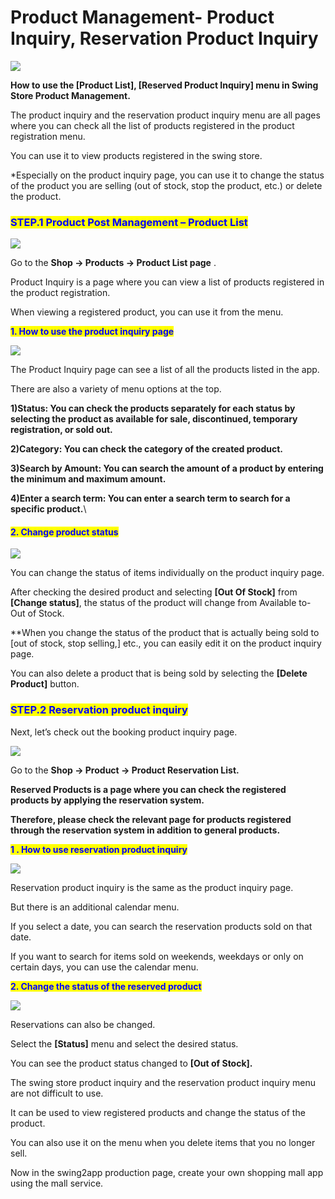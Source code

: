 # Product Management- Product Inquiry, Reservation Product Inquiry

![](https://support.swing2app.com/wp-content/uploads/2018/11/shop19.png)

**How to use the \[Product List], \[Reserved Product Inquiry] menu in Swing Store Product Management.**

The product inquiry and the reservation product inquiry menu are all pages where you can check all the list of products registered in the product registration menu.

You can use it to view products registered in the swing store.

\*Especially on the product inquiry page, you can use it to change the status of the product you are selling (out of stock, stop the product, etc.) or delete the product.&#x20;



### <mark style="color:blue;">**STEP.1 Product Post Management – Product List**</mark>

![](https://support.swing2app.com/wp-content/uploads/2018/11/jdndk@3x.png)

Go to the **Shop → Products → Product List page** .

Product Inquiry is a page where you can view a list of products registered in the product registration.

When viewing a registered product, you can use it from the menu.

&#x20;

<mark style="color:blue;">**1. How to use the product inquiry page**</mark>

![](https://support.swing2app.com/wp-content/uploads/2018/11/prod\_inq1.png)

The Product Inquiry page can see a list of all the products listed in the app.

There are also a variety of menu options at the top.

**1)Status: You can check the products separately for each status by selecting the product as available for sale, discontinued, temporary registration, or sold out.**

**2)Category: You can check the category of the created product.**

**3)Search by Amount: You can search the amount of a product by entering the minimum and maximum amount.**

**4)Enter a search term: You can enter a search term to search for a specific product.**\


#### <mark style="color:blue;">**2. Change product status**</mark>

![](https://support.swing2app.com/wp-content/uploads/2018/11/rodinq2.png)

You can change the status of items individually on the product inquiry page.

After checking the desired product and selecting **\[Out Of Stock]** from **\[Change status]**, the status of the product will change from Available to-Out of Stock.

\*\*When you change the status of the product that is actually being sold to \[out of stock, stop selling,] etc., you can easily edit it on the product inquiry page.

You can also delete a product that is being sold by selecting the **\[Delete Product]** button.&#x20;



### <mark style="color:blue;">**STEP.2 Reservation product inquiry**</mark>

Next, let’s check out the booking product inquiry page.

![](https://support.swing2app.com/wp-content/uploads/2018/11/ksla@3x.png)

Go to the **Shop → Product → Product Reservation List.**

**Reserved Products is a page where you can check the registered products by applying the reservation system.**

**Therefore, please check the relevant page for products registered through the reservation system in addition to general products.**



<mark style="color:blue;">**1 . How to use reservation product inquiry**</mark>

![](https://support.swing2app.com/wp-content/uploads/2018/11/prodinq3.png)

Reservation product inquiry is the same as the product inquiry page.

But there is an additional calendar menu.

If you select a date, you can search the reservation products sold on that date.

If you want to search for items sold on weekends, weekdays or only on certain days, you can use the calendar menu.



<mark style="color:blue;">**2. Change the status of the reserved product**</mark>

![](https://support.swing2app.com/wp-content/uploads/2018/11/prodinq4.png)

Reservations can also be changed.

Select the **\[Status]** menu and select the desired status.&#x20;

You can see the product status changed to **\[Out of Stock].**



The swing store product inquiry and the reservation product inquiry menu are not difficult to use.

It can be used to view registered products and change the status of the product.

You can also use it on the menu when you delete items that you no longer sell.&#x20;

Now in the swing2app production page, create your own shopping mall app using the mall service.
